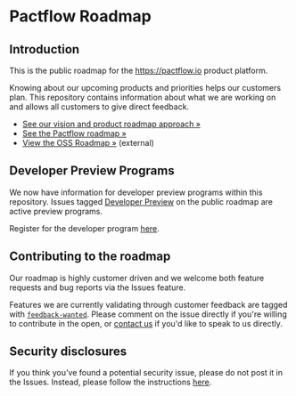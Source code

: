 # Pactflow Roadmap

## Introduction

This is the public roadmap for the https://pactflow.io product platform.

Knowing about our upcoming products and priorities helps our customers plan. This repository contains information about what we are working on and allows all customers to give direct feedback.

- [See our vision and product roadmap approach »](https://github.com/pactflow/roadmap/discussions/67)
- [See the Pactflow roadmap »](https://github.com/pactflow/roadmap/projects/1)
- [View the OSS Roadmap »](https://pact.canny.io/) (external)

## Developer Preview Programs

We now have information for developer preview programs within this repository. Issues tagged [Developer Preview](https://github.com/pactflow/roadmap/labels/developer%20preview) on the public roadmap are active preview programs.

Register for the developer program [here](https://share.hsforms.com/12oVeZaxxQUCvXKeXGgMreg49tri).

## Contributing to the roadmap

Our roadmap is highly customer driven and we welcome both feature requests and bug reports via the Issues feature.

Features we are currently validating through customer feedback are tagged with [`feedback-wanted`](https://github.com/pactflow/roadmap/issues?q=is%3Aissue+is%3Aopen+label%3Afeedback-wanted). Please comment on the issue directly if you're willing to contribute in the open, or [contact us](https://pactflow.io) if you'd like to speak to us directly.

## Security disclosures

If you think you’ve found a potential security issue, please do not post it in the Issues. Instead, please follow the instructions [here](https://pactflow.io/security).
